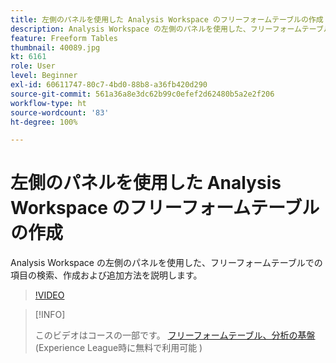 ```yaml
---
title: 左側のパネルを使用した Analysis Workspace のフリーフォームテーブルの作成
description: Analysis Workspace の左側のパネルを使用した、フリーフォームテーブルでの項目の検索、作成および追加方法を説明します。
feature: Freeform Tables
thumbnail: 40089.jpg
kt: 6161
role: User
level: Beginner
exl-id: 60611747-80c7-4bd0-88b8-a36fb420d290
source-git-commit: 561a36a8e3dc62b99c0efef2d62480b5a2e2f206
workflow-type: ht
source-wordcount: '83'
ht-degree: 100%

---
```


# 左側のパネルを使用した Analysis Workspace のフリーフォームテーブルの作成

Analysis Workspace の左側のパネルを使用した、フリーフォームテーブルでの項目の検索、作成および追加方法を説明します。

>[!VIDEO](https://video.tv.adobe.com/v/40089/?quality=12&learn=on)

>[!INFO]
>
> このビデオはコースの一部です。 [フリーフォームテーブル、分析の基盤](https://experienceleague.adobe.com/?recommended=Analytics-U-1-2020.3)(Experience League時に無料で利用可能 )
